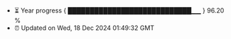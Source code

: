 - ⏳ Year progress { ████████████████████████████▁▁ } 96.20 %
- ⏰ Updated on Wed, 18 Dec 2024 01:49:32 GMT

